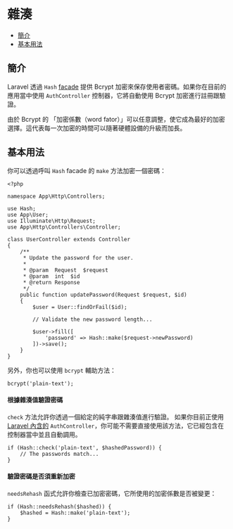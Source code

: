# 雜湊

- [簡介](#introduction)
- [基本用法](#basic-usage)

<a name="introduction"></a>
## 簡介

Laravel 透過 `Hash` [facade](/docs/{{version}}/facades) 提供 Bcrypt 加密來保存使用者密碼。如果你在目前的應用當中使用 `AuthController` 控制器，它將自動使用 Bcrypt 加密進行註冊跟驗證。

由於 Bcrypt 的 「加密係數（word fator）」可以任意調整，使它成為最好的加密選擇。這代表每一次加密的時間可以隨著硬體設備的升級而加長。

<a name="basic-usage"></a>
## 基本用法

你可以透過呼叫 `Hash` facade 的 `make` 方法加密一個密碼：

    <?php

    namespace App\Http\Controllers;

    use Hash;
    use App\User;
    use Illuminate\Http\Request;
    use App\Http\Controllers\Controller;

    class UserController extends Controller
    {
        /**
         * Update the password for the user.
         *
         * @param  Request  $request
         * @param  int  $id
         * @return Response
         */
        public function updatePassword(Request $request, $id)
        {
            $user = User::findOrFail($id);

            // Validate the new password length...

            $user->fill([
                'password' => Hash::make($request->newPassword)
            ])->save();
        }
    }

另外，你也可以使用 `bcrypt` 輔助方法：

    bcrypt('plain-text');

#### 根據雜湊值驗證密碼

`check` 方法允許你透過一個給定的純字串跟雜湊值進行驗證。 如果你目前正使用 [Laravel 內含的](/docs/{{version}}/authentication) `AuthController`，你可能不需要直接使用該方法，它已經包含在控制器當中並且自動調用。

    if (Hash::check('plain-text', $hashedPassword)) {
        // The passwords match...
    }

#### 驗證密碼是否須重新加密

`needsRehash` 函式允許你檢查已加密密碼，它所使用的加密係數是否被變更：

    if (Hash::needsRehash($hashed)) {
        $hashed = Hash::make('plain-text');
    }
